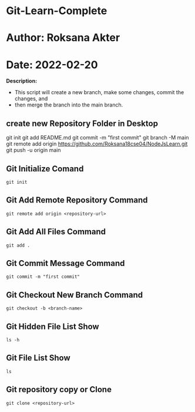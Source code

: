 # Git-Learn-Complete
# Author: Roksana Akter
# Date: 2022-02-20
**Description:** 
 - This script will create a new branch, make some changes, commit the changes, and
 - then merge the branch into the main branch.

## create new Repository Folder in Desktop
   git init
   git add README.md
   git commit -m "first commit"
   git branch -M main
   git remote add origin https://github.com/Roksana18cse04/NodeJsLearn.git
   git push -u origin main


## Git Initialize Comand
    git init
## Git Add Remote Repository Command
    git remote add origin <repository-url>
## Git Add All Files Command
    git add .
## Git Commit Message Command
    git commit -m "first commit"
## Git Checkout New Branch Command
    git checkout -b <branch-name>

## Git  Hidden File List Show
    ls -h

## Git  File List Show
    ls


## Git repository copy or Clone
    git clone <repository-url>

